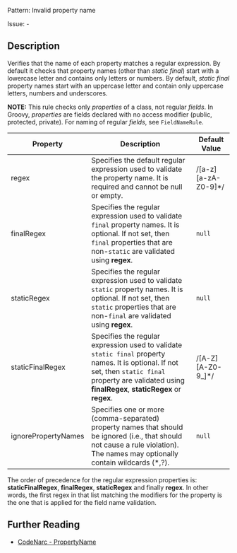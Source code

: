 Pattern: Invalid property name

Issue: -

## Description

Verifies that the name of each property matches a regular expression. By default it checks that property names (other than *static final*) start with a lowercase letter and contains only letters or numbers. By default, *static final* property names start with an uppercase letter and contain only uppercase letters, numbers and underscores.

**NOTE:** This rule checks only *properties* of a class, not regular *fields*. In Groovy, *properties* are fields declared with no access modifier (public, protected, private). For naming of regular *fields*, see `FieldNameRule`.

| **Property**        | **Description**                                                                                                                                                                                             | **Default Value**        |
| --- | --- | --- |
| regex               | Specifies the default regular expression used to validate the property name. It is required and cannot be null or empty.                                                                                    | /\[a-z\]\[a-zA-Z0-9\]\*/ |
| finalRegex          | Specifies the regular expression used to validate `final` property names. It is optional. If not set, then `final` properties that are non-`static` are validated using **regex**.                          | `null`                   |
| staticRegex         | Specifies the regular expression used to validate `static` property names. It is optional. If not set, then `static` properties that are non-`final` are validated using **regex**.                         | `null`                   |
| staticFinalRegex    | Specifies the regular expression used to validate `static final` property names. It is optional. If not set, then `static final` property are validated using **finalRegex**, **staticRegex** or **regex**. | /\[A-Z\]\[A-Z0-9\_\]\*/  |
| ignorePropertyNames | Specifies one or more (comma-separated) property names that should be ignored (i.e., that should not cause a rule violation). The names may optionally contain wildcards (\*,?).                            | `null`                   |

The order of precedence for the regular expression properties is: **staticFinalRegex**, **finalRegex**, **staticRegex** and finally **regex**. In other words, the first regex in that list matching the modifiers for the property is the one that is applied for the field name validation.

## Further Reading

* [CodeNarc - PropertyName](http://codenarc.sourceforge.net/codenarc-rules-naming.html#PropertyName)